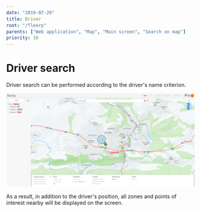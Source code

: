 ```yaml
---
date: "2019-07-20"
title: Driver
root: "/fleerp"
parents: ["Web application", "Map", "Main screen", "Search on map"]
priority: 16
---
```


# Driver search

Driver search can be performed according to the driver's name criterion.

![Driver](driver-en.png)

As a result, in addition to the driver's position, all zones and points of interest nearby will be displayed on the screen.
